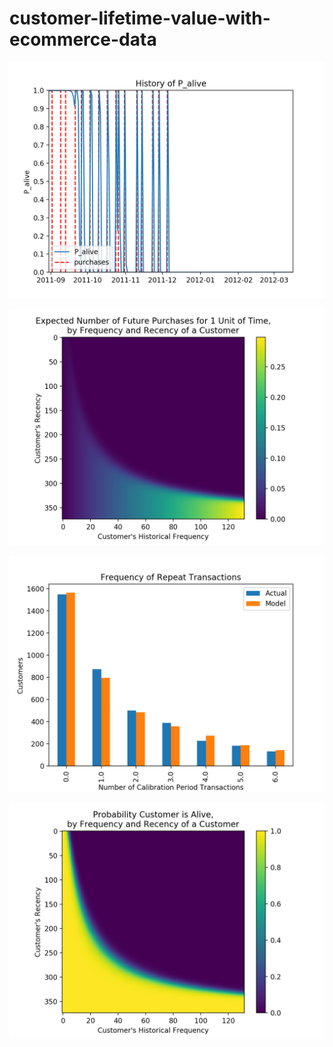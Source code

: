 # customer-lifetime-value-with-ecommerce-data

![history_alive.png](/history_alive.png)

![frequency_recency_matrix.png](/frequency_recency_matrix.png)

![period_transactions.png](/period_transactions.png)

![probability_alive_matrix.png](/probability_alive_matrix.png)